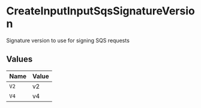 # CreateInputInputSqsSignatureVersion

Signature version to use for signing SQS requests


## Values

| Name  | Value |
| ----- | ----- |
| `V2`  | v2    |
| `V4`  | v4    |